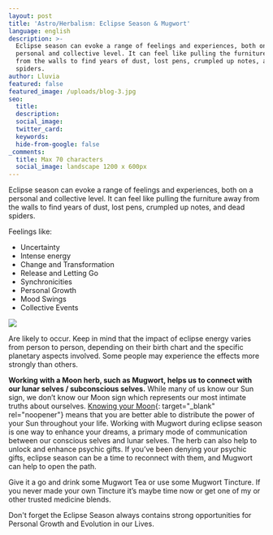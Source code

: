 ```yaml
---
layout: post
title: 'Astro/Herbalism: Eclipse Season & Mugwort'
language: english
description: >-
  Eclipse season can evoke a range of feelings and experiences, both on a
  personal and collective level. It can feel like pulling the furniture away
  from the walls to find years of dust, lost pens, crumpled up notes, and dead
  spiders. 
author: Lluvia
featured: false
featured_image: /uploads/blog-3.jpg
seo:
  title:
  description:
  social_image:
  twitter_card:
  keywords:
  hide-from-google: false
_comments:
  title: Max 70 characters
  social_image: landscape 1200 x 600px
---
```

Eclipse season can evoke a range of feelings and experiences, both on a personal and collective level. It can feel like pulling the furniture away from the walls to find years of dust, lost pens, crumpled up notes, and dead spiders.&nbsp;

Feelings like:

* Uncertainty
* Intense energy
* Change and Transformation
* Release and Letting Go
* Synchronicities&nbsp;
* Personal Growth
* Mood Swings
* Collective Events

![](/uploads/blog-3.jpg)

Are likely to occur. Keep in mind that the impact of eclipse energy varies from person to person, depending on their birth chart and the specific planetary aspects involved. Some people may experience the effects more strongly than others.&nbsp;

**Working with a Moon herb, such as Mugwort, helps us to connect with our lunar selves / subconscious selves.**&nbsp;While many of us know our Sun sign, we don’t know our Moon sign which represents our most intimate truths about ourselves.&nbsp;[Knowing your Moon](http://www.wortsandcunning.com/lunar-apothecary){: target="_blank" rel="noopener"} means that you are better able to distribute the power of your Sun throughout your life. Working with Mugwort during eclipse season is one way to enhance your dreams, a primary mode of communication between our conscious selves and lunar selves. The herb can also help to unlock and enhance psychic gifts. If you’ve been denying your psychic gifts, eclipse season can be a time to reconnect with them, and Mugwort can help to open the path.

Give it a go and drink some Mugwort Tea or use some Mugwort Tincture. If you never made your own Tincture it’s maybe time now or get one of my or other trusted medicine blends.

Don't forget the Eclipse Season always contains strong opportunities for Personal Growth and Evolution in our Lives.